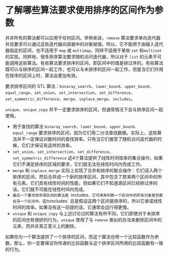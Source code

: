 # 了解哪些算法要求使用排序的区间作为参数

并非所有的算法都可以应用于任何区间。举例来说，`remove` 算法要求单向迭代器并且要求可以通过这些迭代器向容器中的对象赋值。所以，它不能用于由输入迭代器指定的区间，也不适用于 `map` 或 `multimap`，同样不适用于某些 `set` 和`multiset` 的实现。同样地，很多排序算法要求随机访问迭代器，所以对于 `list` 的元素不可能调用这些算法。有些算法要求排序的区间，即区间中的值是排过序的。有些算法既可以与排序的区间一起工作，也可以与未排序的区间一起工作，但是当它们作用在排序的区间上时，算法会更加有效。

要求排序区间的 STL 算法：`binaray_search`、`lower_bound`、`upper_bound`、`equal_range`、`set_union`、`set_intersection`、`set_difference`、`set_symmetric_difference`、`merge`、`inplace_merge`、`includes`。

`unique`、`unique_copy` 并不一定要求排序的区间，但通常情况下会与排序区间一起使用。

- 用于查找的算法 `binaray_search`、`lower_bound`、`upper_bound`、`equal_range` 要求排序的区间，因为它们用二分法查找数据。实际上，这些算法并不一定保证对数时间的查找效率。只有当它们接受了随机访问迭代器的时候，它们才保证有这样的效率。
- `set_union`、`set_intersection`、`set_difference`、`set_symmetric_difference` 这4个算法提供了线性时间效率的集合操作。如果它们不满足排序的区域的要求，它们就无法在线性时间内完成工作。
- `merge` 和 `inplace_merge` 实际上实现了合并和排序的联合操作：它们读入两个排序的区间，然后合并成一个新的排序区间，其中包含了原来两个区间中的所有元素。它们具有线性时间的性能，但如果它们不知道源区间已经排过序的话，它们就不可能在线性时间内完成。` 
-  `最后一个要求排序源区间的算法是 `includes`，它可用来判断一个区间中的所有对象是否都在另一个区间中。因为`includes` 总是假设这两个区间是排序的，所以它承诺线性时间的效率。如果没有这一前提的话，它通常会运行得更慢。
-  `unique` 和 `unique_copy` 与上述讨论过的算法有所不同，它们即使对于未排序的区间也有很好的行为。`unique` 使用了与 `remove` 类似的办法来删除区间中的元素，而并非真正意义上的删除。

如果你为一个算法提供了一个排序的区间，而这个算法也带一个比较函数作为参数，那么，你一定要保证你传递的比较函数与这个排序区间所用的比较函数有一致的行为。
